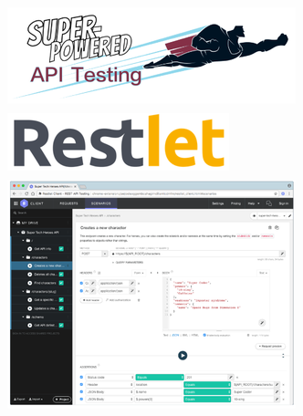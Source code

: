 [![Super-Powered API Testing](assets/img/title-banner.png)](http://apitesting.bigstickcarpet.com)

[![Restlet](img/logo.png)](https://restlet.com/)

![Restlet screenshot](img/screenshot.gif)
